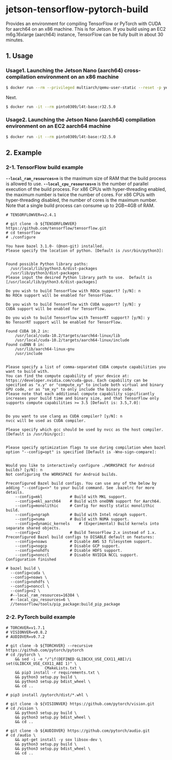 # jetson-tensorflow-pytorch-build
Provides an environment for compiling TensorFlow or PyTorch with CUDA for aarch64 on an x86 machine. This is for Jetson. If you build using an EC2 m6g.16xlarge (aarch64) instance, TensorFlow can be fully built in about 30 minutes.

## 1. Usage
### Usage1. Launching the Jetson Nano (aarch64) cross-compilation environment on an x86 machine
```bash
$ docker run --rm --privileged multiarch/qemu-user-static --reset -p yes
```
Next.
```bash
$ docker run -it --rm pinto0309/l4t-base:r32.5.0
```

### Usage2. Launching the Jetson Nano (aarch64) compilation environment on an EC2 aarch64 machine
```bash
$ docker run -it --rm pinto0309/l4t-base:r32.5.0
```

## 2. Example
### 2-1. TensorFlow build example
**`--local_ram_resources=n`** is the maximum size of RAM that the build process is allowed to use. **`--local_cpu_resources=n`** is the number of parallel execution of the build process. For x86 CPUs with hyper-threading enabled, the maximum number is twice the number of cores. For x86 CPUs with hyper-threading disabled, the number of cores is the maximum number. Note that a single build process can consume up to 2GB~4GB of RAM.
```
# TENSORFLOWVER=v2.4.1

# git clone -b ${TENSORFLOWVER} https://github.com/tensorflow/tensorflow.git
# cd tensorflow
# ./configure

You have bazel 3.1.0- (@non-git) installed.
Please specify the location of python. [Default is /usr/bin/python3]: 


Found possible Python library paths:
  /usr/local/lib/python3.6/dist-packages
  /usr/lib/python3/dist-packages
Please input the desired Python library path to use.  Default is [/usr/local/lib/python3.6/dist-packages]

Do you wish to build TensorFlow with ROCm support? [y/N]: n
No ROCm support will be enabled for TensorFlow.

Do you wish to build TensorFlow with CUDA support? [y/N]: y
CUDA support will be enabled for TensorFlow.

Do you wish to build TensorFlow with TensorRT support? [y/N]: y
No TensorRT support will be enabled for TensorFlow.

Found CUDA 10.2 in:
    /usr/local/cuda-10.2/targets/aarch64-linux/lib
    /usr/local/cuda-10.2/targets/aarch64-linux/include
Found cuDNN 8 in:
    /usr/lib/aarch64-linux-gnu
    /usr/include


Please specify a list of comma-separated CUDA compute capabilities you want to build with.
You can find the compute capability of your device at: https://developer.nvidia.com/cuda-gpus. Each capability can be specified as "x.y" or "compute_xy" to include both virtual and binary GPU code, or as "sm_xy" to only include the binary code.
Please note that each additional compute capability significantly increases your build time and binary size, and that TensorFlow only supports compute capabilities >= 3.5 [Default is: 3.5,7.0]: 


Do you want to use clang as CUDA compiler? [y/N]: n
nvcc will be used as CUDA compiler.

Please specify which gcc should be used by nvcc as the host compiler. [Default is /usr/bin/gcc]: 


Please specify optimization flags to use during compilation when bazel option "--config=opt" is specified [Default is -Wno-sign-compare]: 


Would you like to interactively configure ./WORKSPACE for Android builds? [y/N]: n
Not configuring the WORKSPACE for Android builds.

Preconfigured Bazel build configs. You can use any of the below by adding "--config=<>" to your build command. See .bazelrc for more details.
	--config=mkl         	# Build with MKL support.
	--config=mkl_aarch64 	# Build with oneDNN support for Aarch64.
	--config=monolithic  	# Config for mostly static monolithic build.
	--config=ngraph      	# Build with Intel nGraph support.
	--config=numa        	# Build with NUMA support.
	--config=dynamic_kernels	# (Experimental) Build kernels into separate shared objects.
	--config=v2          	# Build TensorFlow 2.x instead of 1.x.
Preconfigured Bazel build configs to DISABLE default on features:
	--config=noaws       	# Disable AWS S3 filesystem support.
	--config=nogcp       	# Disable GCP support.
	--config=nohdfs      	# Disable HDFS support.
	--config=nonccl      	# Disable NVIDIA NCCL support.
Configuration finished

# bazel build \
  --config=cuda \
  --config=noaws \
  --config=nohdfs \
  --config=nonccl \
  --config=v2 \
  #--local_ram_resources=16384 \
  #--local_cpu_resources=6 \
  //tensorflow/tools/pip_package:build_pip_package
```
### 2-2. PyTorch build example
```
# TORCHVER=v1.7.1
# VISIONVER=v0.8.2
# AUDIOVER=v0.7.2

# git clone -b ${TORCHVER} --recursive https://github.com/pytorch/pytorch
# cd /pytorch \
    && sed -i -e "/^if(DEFINED GLIBCXX_USE_CXX11_ABI)/i set(GLIBCXX_USE_CXX11_ABI 1)" \
                 CMakeLists.txt \
    && pip3 install -r requirements.txt \
    && python3 setup.py build \
    && python3 setup.py bdist_wheel \
    && cd ..

# pip3 install /pytorch/dist/*.whl \

# git clone -b ${VISIONVER} https://github.com/pytorch/vision.git
# cd /vision \
    && python3 setup.py build \
    && python3 setup.py bdist_wheel \
    && cd ..

# git clone -b ${AUDIOVER} https://github.com/pytorch/audio.git
# cd /audio \
    && apt-get install -y sox libsox-dev \
    && python3 setup.py build \
    && python3 setup.py bdist_wheel \
    && cd ..
```
